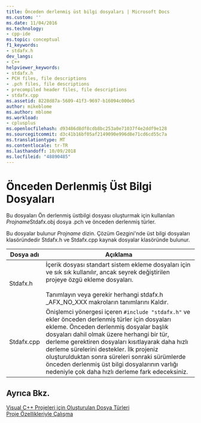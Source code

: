 ```yaml
---
title: Önceden derlenmiş üst bilgi dosyaları | Microsoft Docs
ms.custom: ''
ms.date: 11/04/2016
ms.technology:
- cpp-ide
ms.topic: conceptual
f1_keywords:
- stdafx.h
dev_langs:
- C++
helpviewer_keywords:
- stdafx.h
- PCH files, file descriptions
- .pch files, file descriptions
- precompiled header files, file descriptions
- stdafx.cpp
ms.assetid: 8228d87a-5609-41f3-9697-b16094c000e5
author: mikeblome
ms.author: mblome
ms.workload:
- cplusplus
ms.openlocfilehash: d93486d8df8cdb8bc253a0e71037f4e2ddf9e128
ms.sourcegitcommit: d3c41b16bf05af2149090e996d8e71cd6cd55c7a
ms.translationtype: MT
ms.contentlocale: tr-TR
ms.lasthandoff: 10/09/2018
ms.locfileid: "48890485"
---
```

# <a name="precompiled-header-files"></a>Önceden Derlenmiş Üst Bilgi Dosyaları

Bu dosyaları Ön derlenmiş üstbilgi dosyası oluşturmak için kullanılan *Projname*Stdafx.obj dosya .pch ve önceden derlenmiş türler.

Bu dosyalar bulunur *Projname* dizin. Çözüm Gezgini'nde üst bilgi dosyaları klasöründedir Stdafx.h ve Stdafx.cpp kaynak dosyalar klasöründe bulunur.

|Dosya adı|Açıklama|
|---------------|-----------------|
|Stdafx.h|İçerik dosyası standart sistem ekleme dosyaları için ve sık sık kullanılır, ancak seyrek değiştirilen projeye özgü ekleme dosyaları.<br /><br /> Tanımlayın veya gerekir herhangi stdafx.h _AFX_NO_XXX makroların tanımlarını Kaldır.|
|Stdafx.cpp|Önişlemci yönergesi içeren `#include "stdafx.h"` ve ekler önceden derlenmiş türler için dosyaları ekleme. Önceden derlenmiş dosyalar başlık dosyaları dahil olmak üzere herhangi bir tür, derleme gerektiren dosyaları kısıtlayarak daha hızlı derleme sürelerini destekler. İlk projeniz oluşturulduktan sonra süreleri sonraki sürümlerde önceden derlenmiş üst bilgi dosyalarının varlığı nedeniyle çok daha hızlı derleme fark edeceksiniz.|

## <a name="see-also"></a>Ayrıca Bkz.

[Visual C++ Projeleri için Oluşturulan Dosya Türleri](../ide/file-types-created-for-visual-cpp-projects.md)<br>
[Proje Özellikleriyle Çalışma](../ide/working-with-project-properties.md)